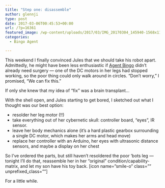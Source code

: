 ```yaml
---
title: "Step one: disassemble"
author: glennji
type: post
date: 2017-03-06T00:45:53+00:00
url: /?p=16361
featured_image: /wp-content/uploads/2017/03/IMG_20170304_145940-1568x1176.jpg
categories:
  - Bingo Agent

---
```

This weekend I finally convinced Jules that we should take his robot apart. Admittedly, he might have been less enthusiastic if [Agent Bingo][1] didn&#8217;t already need surgery &#8212; one of the DC motors in her legs had stopped working, so the poor thing could only walk around in circles. &#8220;Don&#8217;t worry,&#8221; I promised, &#8220;We can fix this.&#8221;
  
If only she knew that my idea of &#8220;fix&#8221; was a brain transplant&#8230;
  
With the shell open, and Jules starting to get bored, I sketched out what I thought was our best option:

  * resolder her leg motor (!!)
  * take everything out of her cybernetic skull: controller board, &#8220;eyes&#8221;, IR sensor.
  * leave her body mechanics alone (it&#8217;s a hard plastic gearbox surrounding a single DC motor, which makes her arms and head move)
  * replace her controller with an Arduino, her eyes with ultrasonic distance sensors, and maybe a display on her chest

So I&#8217;ve ordered the parts, but still haven&#8217;t resoldered the poor &#8216;bots leg &#8212; tonight I&#8217;ll do that, reassemble her in her &#8220;original&#8221; condition/capability-matrix, and let my son have his toy back. [icon name=&#8221;smile-o&#8221; class=&#8221;&#8221; unprefixed_class=&#8221;&#8221;]
  
For a little while.

 [1]: /portfolio/agent-bingo-robot/
